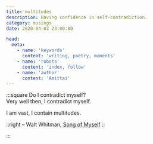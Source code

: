 ```yaml
---
title: multitudes
description: Having confidence in self-contradiction.
category: musings
date: 2020-04-03 23:00:00

head:
  meta:
    - name: 'keywords'
      content: 'writing, poetry, moments'
    - name: 'robots'
      content: 'index, follow'
    - name: 'author'
      content: 'Amittai'
---
```


:::square
Do I contradict myself?  
Very well then, I contradict myself.  

I am vast, I contain multitudes.

::right
  &ndash; Walt Whitman, [Song of Myself](https://www.penguin.co.uk/articles/2020/09/walt-whitman-leaves-of-grass-i-contain-multitudes-twitter-meme)
::

:::
